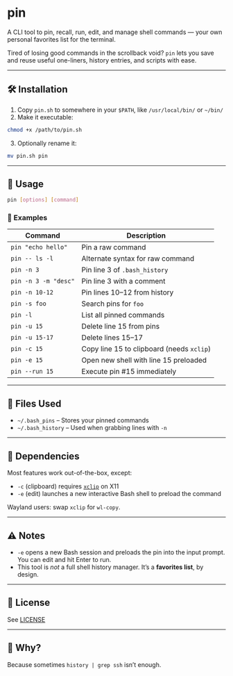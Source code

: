 # pin

A CLI tool to pin, recall, run, edit, and manage shell commands — your own personal favorites list for the terminal.

Tired of losing good commands in the scrollback void? `pin` lets you save and reuse useful one-liners, history entries, and scripts with ease.

---

## 🛠 Installation

1. Copy `pin.sh` to somewhere in your `$PATH`, like `/usr/local/bin/` or `~/bin/`
2. Make it executable:

```bash
chmod +x /path/to/pin.sh
```

3. Optionally rename it:

```bash
mv pin.sh pin
```

---

## 📌 Usage

```bash
pin [options] [command]
```

### 🔧 Examples

| Command              | Description                               |
| -------------------- | ----------------------------------------- |
| `pin "echo hello"`   | Pin a raw command                         |
| `pin -- ls -l`       | Alternate syntax for raw command          |
| `pin -n 3`           | Pin line 3 of `.bash_history`             |
| `pin -n 3 -m "desc"` | Pin line 3 with a comment                 |
| `pin -n 10-12`       | Pin lines 10–12 from history              |
| `pin -s foo`         | Search pins for `foo`                     |
| `pin -l`             | List all pinned commands                  |
| `pin -u 15`          | Delete line 15 from pins                  |
| `pin -u 15-17`       | Delete lines 15–17                        |
| `pin -c 15`          | Copy line 15 to clipboard (needs `xclip`) |
| `pin -e 15`          | Open new shell with line 15 preloaded     |
| `pin --run 15`       | Execute pin #15 immediately               |

---

## 📂 Files Used

- `~/.bash_pins` – Stores your pinned commands
- `~/.bash_history` – Used when grabbing lines with `-n`

---

## 🧱 Dependencies

Most features work out-of-the-box, except:

- `-c` (clipboard) requires [`xclip`](https://github.com/astrand/xclip) on X11
- `-e` (edit) launches a new interactive Bash shell to preload the command

Wayland users: swap `xclip` for `wl-copy`.

---

## ⚠️ Notes

- `-e` opens a new Bash session and preloads the pin into the input prompt. You can edit and hit Enter to run.
- This tool is *not* a full shell history manager. It’s a **favorites list**, by design.

---

## 📜 License

See [LICENSE](./LICENSE)

---

## 🥘 Why?

Because sometimes `history | grep ssh` isn’t enough.

